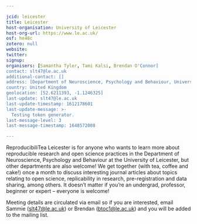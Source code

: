 ```yaml
---

jcid: leicester
title: Leicester
host-organisation: University of Leicester
host-org-url: https://www.le.ac.uk/
osf: he48c
zotero: null
website: 
twitter: 
signup: 
organisers: [Samantha Tyler, Tami Kalsi, Brendan O'Connor]
contact: slt47@le.ac.uk
additional-contact: []
address: [Department of Neuroscience, Psychology and Behaviour, University of Leicester, University Road, LE1 7RH, Leicester]
country: United Kingdom
geolocation: [52.6211393, -1.1246325]
last-update: slt47@le.ac.uk
last-update-timestamp: 1612178601
last-update-message: >-
  Testing token generator.
last-message-level: 3
last-message-timestamp: 1648572088

---
```


ReproducibiliTea Leicester is for anyone who wants to learn more about reproducible research and open science practices in the Department of Neuroscience, Psychology and Behaviour at the University of Leicester, but other departments are also welcome!  We get together (with tea, coffee and cake!) once a month to discuss interesting journal articles about topics relating to open science, replicability in research, pre-registration and data sharing, among others. It doesn’t matter if you’re an undergrad, professor, beginner or expert – everyone is welcome!

Meeting details are circulated via email so if you are interested, email Sammie (slt47@le.ac.uk) or Brendan (btoc1@le.ac.uk) and you will be added to the mailing list.
